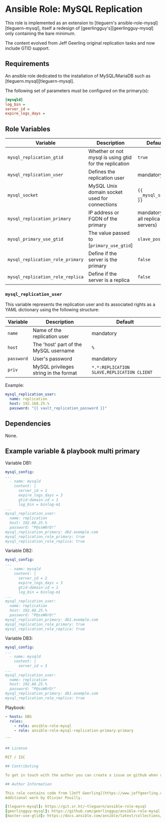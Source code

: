 # Ansible Role: MySQL Replication

This role is implemented as an extension to [tleguern's ansible-role-mysql][tleguern-mysql], itself a redesign of [geerlingguy's][geerlingguy-mysql] only containing the bare minimum.

The content evolved from Jeff Geerling original replication tasks and now include GTID support.

## Requirements

An ansible role dedicated to the installation of MySQL/MariaDB such as [tleguern.mysql][tleguern-mysql].

The following set of parameters must be configured on the primary(s):

```ini
[mysqld]
log_bin =
server_id =
expire_logs_days =
```

## Role Variables

| Variable | Description | Default |
|----------|-------------|---------|
| `mysql_replication_gtid` | Whether or not mysql is using gtid for the replication | `true` |
| `mysql_replication_user` | Defines the replication user | mandatory |
| `mysql_socket` | MySQL Unix domain socket used for connections | `{{ __mysql_socket }}` |
| `mysql_replication_primary` | IP address or FQDN of the primary | mandatory (for all replica servers)|
| `mysql_primary_use_gtid` | The value passed to [`primary_use_gtid`] | `slave_pos` |
| `mysql_replication_role_primary` | Define if the server is the primary | `false` |
| `mysql_replication_role_replica` | Define if the server is a replica | `false` |


### `mysql_replication_user`

This variable represents the replication user and its associated rights as a YAML dictionary using the following structure:

| Variable | Description | Default |
|----------|-------------|---------|
| `name` | Name of the replication user | mandatory |
| `host` | The 'host' part of the MySQL username | `%` |
| `password` | User's password  | mandatory |
| `priv` | MySQL privileges string in the format  | `*.*:REPLICATION SLAVE,REPLICATION CLIENT` |

Example:

```yaml
mysql_replication_user:
  name: replication
  host: 192.168.25.%
  password: "{{ vault_replication_password }}"
```

## Dependencies

None.

## Example variable & playbook multi primary

Variable DB1:

```yaml
mysql_config:
...
  - name: mysqld
    content: |
      server_id = 1
      expire_logs_days = 3
      gtid-domain-id = 1
      log_bin = binlog-m1
...
mysql_replication_user:
  name: replication
  host: 192.68.25.%
  password: "P@ssW0rD!"
mysql_replication_primary: db2.exemple.com
mysql_replication_role_primary: true
mysql_replication_role_replica: true
```

Variable DB2:

```yaml
mysql_config:
...
  - name: mysqld
    content: |
      server_id = 2
      expire_logs_days = 3
      gtid-domain-id = 1
      log_bin = binlog-m1
...
mysql_replication_user:
  name: replication
  host: 192.68.25.%
  password: "P@ssW0rD!"
mysql_replication_primary: db1.exemple.com
mysql_replication_role_primary: true
mysql_replication_role_replica: true
```

Variable DB3:

```yaml
mysql_config:
...
  - name: mysqld
    content: |
      server_id = 3
...
mysql_replication_user:
  name: replication
  host: 192.68.25.%
  password: "P@ssW0rD!"
mysql_replication_primary: db1.exemple.com
mysql_replication_role_replica: true
```

Playbook:

```yaml
- hosts: DBS
  roles:
    - role: ansible-role-mysql
    - role: ansible-role-mysql-replication-primary-primary

`̀̀``

## License

MIT / ISC

## Contributing

To get in touch with the author you can create a issue on github when requesting features.

## Author Information

This role contains code from [Jeff Geerling](https://www.jeffgeerling.com/), author of [Ansible for DevOps](https://www.ansiblefordevops.com/).
Additional work by Olivier Pouilly.

[tleguern-mysql]: https://git.sr.ht/~tleguern/ansible-role-mysql
[geerlingguy-mysql]: https://github.com/geerlingguy/ansible-role-mysql
[master-use-gtid]: https://docs.ansible.com/ansible/latest/collections/community/mysql/mysql_replication_module.html#parameter-master_use_gtid
